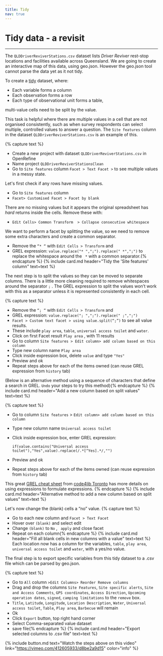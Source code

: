 ```yaml
---
title: Tidy
nav: true
---
```


# Tidy data - a revisit 

-----

The  `QLDDriverReviverStations.csv` dataset lists *Driver Reviver* rest-stop locations and facilities available across Queensland. We are going to create an interactive map of this data, using geo.json.  However the geo.json tool cannot parse the data yet as it not tidy.

To create a [tidy](https://cran.r-project.org/web/packages/tidyr/vignettes/tidy-data.html) dataset, where:
- Each variable forms a column
- Each observation forms a row
- Each type of observational unit forms a table,

multi-value cells need to be split by the value.  

This task is helpful where there are multiple values in a cell that are not organised consistently, such as when survey respondents can select multiple, controlled values to answer a question.  The  `Site features`  column in the dataset `QLDDriverReviverStations.csv`  is an example of this. 

{% capture text %}
- Create a new project with dataset  `QLDDriverReviverStations.csv`  in OpenRefine
- Name project  `QLDDriverReviverStationsClean` 
- Go to  `Site features`  column `Facet > Text Facet >` to see multiple values in a messy state.

Let's first check if any rows have missing values.
- Go to  `Site features`  column
- `Facet> Customised Facet > Facet by blank` 

There are no missing values but it appears the original spreadsheet has *hard* returns inside the cells. Remove these with:

- `Edit Cells> Common Transform  > Collapse consecutive whitespace` 

We want to perform a facet by splitting the value, so we need to remove some extra characters and create a common separator.

- Remove the  `“* “`  with  `Edit Cells > Transform`  and 
- GREL expression:  `value.replace("* ",";").replace(" *",";")`  to replace the whitespace around the  ` *`  with a common separator.{% endcapture %} {% include card.md header="Tidy the 'Site features' column" text=text %}

The next step is to split the values so they can be moved to separate columns. There is a little more cleaning required to remove whitespaces around the separator  `;` .  The GREL expression to split the values won’t work with this as a separator unless it is represented consistently in each cell.

{% capture text %}
- Remove the  `“; “`  with  `Edit Cells > Transform` and 
- GREL expression:  `value.replace("; ",";").replace(" ;",";")`
- `Facet > Custom text facet > using value.split(“;”)`  to see all value results.
- These include  `play area`,  `table`,  `universal access toilet`  and  `water`.
- Click on first Facet result  `Play area` , with 11 results
- Go to column  `Site features > Edit column> add column based on this column`
- Type new column name  `Play area`
- Click inside expression box, delete  `value`  and type `"Yes"`
- Preview and ok
- Repeat steps above for each of the items owned (can reuse GREL expression from  `history`  tab) 

(Below is an alternative method using a sequence of characters that define a search in GREL.  `Undo`  your steps to try this method){% endcapture %} {% include card.md header="Add a new column based on split values" text=text %}

{% capture text %}
- Go to column  `Site features` > `Edit column> add column based on this column`
- Type new column name  `Universal access toilet`
- Click inside expression box, enter GREL expression:
    
    `if(value.contains("Universal access toilet"),"Yes",value).replace(/.*[^Yes].*/,"")`
- Preview and ok
- Repeat steps above for each of the items owned (can reuse expression from  `history`  tab)

This great [GREL cheat sheet](https://code4libtoronto.github.io/2018-10-12-access/GoogleRefineCheatSheets.pdf) from [code4lib Toronto](https://code4libtoronto.github.io/) has more details on using expressions to formulate expressions.
{% endcapture %} {% include card.md header="Alternative method to add a new column based on split values" text=text %}

Let's now change the (blank) cells a “no” value.
{% capture text %}
- Go to each new column and  `Facet > Text Facet`
- Hover over  `(blank)` and select edit 
- Change  `(blank)` to  `No` , ` apply` and close facet
- Repeat on each column{% endcapture %} {% include card.md header="Fill all blank cells in new columns with a value" text=text %}
Each location now has a column for the variables,  `table`,  `play area`,  `universal access toilet`  and  `water`,  with a yes/no value.

The final step is to export specific variables from this tidy dataset to a .csv file which can be parsed by geo.json.

{% capture text %}
- Go to  `All` column  `>Edit Columns> Reorder Remove columns`
- Drag and drop the columns `Site Features`, `Site specific alerts`, `Site and Access Comments`, `GPS coordinates`, `Access Direction`, `Upcoming operation dates`, `signed`, `camping limitations` to the `remove` box.
- `Title`, `Latitude`, `Longitude`, `Location Description`, `Water`, `Universal access toilet`, `Table`, `Play area`, `Barbecue`  will remain
- Ok
- Click `Export` button, top right hand corner
- Select Comma-separated value dataset
- save file{% endcapture %} {% include card.md header="Export selected columns to .csv file" text=text %}

{% include button.md text="Watch the steps above on this video" link="https://vimeo.com/412605933/d8be2a9d15" color="info" %}
